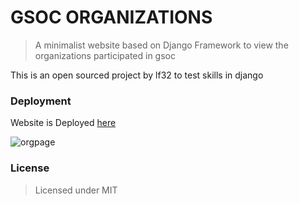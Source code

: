 
# GSOC ORGANIZATIONS
> A minimalist website based on Django Framework to view the organizations participated in gsoc

This is an open sourced project by lf32 to test skills in django

### Deployment

Website is Deployed [here](https://gsocorg.herokuapp.com/)

![orgpage](https://user-images.githubusercontent.com/96695352/148373727-ba49f802-9de4-418c-b953-525fd8270155.png)

### License
> Licensed under MIT
